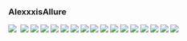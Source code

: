 ### AlexxxisAllure
![](http://x.imagefapusercontent.com/u/Bill-75/6794154/1670398000/Alexxxis_Allure___10_0.jpg)
![]()
![](http://x.imagefapusercontent.com/u/Bill-75/6794154/909298382/Alexxxis_Allure___10_3256pp_Alexxxis_Allure-127.jpg)
![](http://x.imagefapusercontent.com/u/Bill-75/6794154/1237004667/Alexxxis_Allure___10_3256pp_Alexxxis_Allure-132.jpg)
![](http://x.imagefapusercontent.com/u/Bill-75/6794154/493901739/Alexxxis_Allure___10_3256pp_Alexxxis_Allure-133.jpg)
![](http://x.imagefapusercontent.com/u/Bill-75/6794154/207511891/Alexxxis_Allure___10_3256pp_Alexxxis_Allure-134.jpg)
![](http://x.imagefapusercontent.com/u/Bill-75/6794154/2114848003/Alexxxis_Allure___10_3256pp_Alexxxis_Allure-137.jpg)
![](http://x.imagefapusercontent.com/u/Bill-75/6794154/421483600/Alexxxis_Allure___10_3256pp_Alexxxis_Allure-17.jpg)
![](http://x.imagefapusercontent.com/u/Bill-75/6794154/1689626534/Alexxxis_Allure___10_2.jpg)
![](http://x.imagefapusercontent.com/u/Bill-75/6794154/1726415358/Alexxxis_Allure___10_3256pp_Alexxxis_Allure-263.jpg)
![](http://x.imagefapusercontent.com/u/Bill-75/6794154/356534130/Alexxxis_Allure___10_3256pp_Alexxxis_Allure-264.jpg)
![](http://x.imagefapusercontent.com/u/Bill-75/6794154/913689379/Alexxxis_Allure___10_3256pp_Alexxxis_Allure-268.jpg)
![](http://x.imagefapusercontent.com/u/Bill-75/6794154/644420473/Alexxxis_Allure___10_3256pp_Alexxxis_Allure-269.jpg)
![](http://x.imagefapusercontent.com/u/Bill-75/6794154/898867949/Alexxxis_Allure___10_3256pp_Alexxxis_Allure-272.jpg)
![](http://x.imagefapusercontent.com/u/Bill-75/6794154/762073171/Alexxxis_Allure___10_3256pp_Alexxxis_Allure-273.jpg)
![](http://x.imagefapusercontent.com/u/Bill-75/6794154/1458650418/Alexxxis_Allure___10_3256pp_Alexxxis_Allure-277.jpg)
![](http://x.imagefapusercontent.com/u/Bill-75/6794154/393114801/Alexxxis_Allure___10_3256pp_Alexxxis_Allure-279.jpg)
![](http://x.imagefapusercontent.com/u/Bill-75/6794154/1097090406/Alexxxis_Allure___10_3256pp_Alexxxis_Allure-282.jpg)
![]()
![]()
![]()
![]()
![]()
![]()
![]()
![]()
![]()
![]()
![]()
![]()
